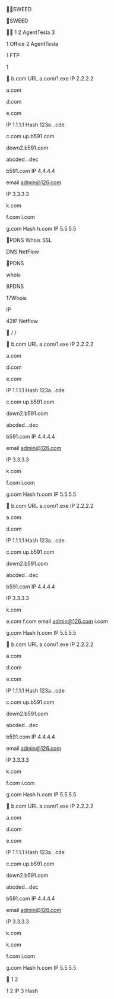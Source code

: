 SWEED  

 

 


SWEED 


1  2 AgentTesla 3 


1 Office 2 AgentTesla


1 FTP  

 
1  



 b.com
URL a.com/1.exe
IP 2.2.2.2

 a.com

 d.com

 e.com

IP 1.1.1.1
Hash 123a...cde

 c.com
 up.b591.com

 down2.b591.com

 abcded...dec

 b591.com
IP 4.4.4.4

email admin@126.com

IP 3.3.3.3

 k.com

 f.com
 i.com

 g.com
Hash h.com
IP 5.5.5.5

PDNS Whois 
SSL



  DNS
NetFlow

PDNS

whois

8PDNS

17Whois

IP 


 


 


42IP 
Netflow

 / 
/






 

 b.com
URL a.com/1.exe
IP 2.2.2.2

 a.com

 d.com

 e.com

IP 1.1.1.1
Hash 123a...cde

 c.com
 up.b591.com

 down2.b591.com

 abcded...dec

 b591.com
IP 4.4.4.4

email admin@126.com

IP 3.3.3.3

 k.com

 f.com
 i.com

 g.com
Hash h.com
IP 5.5.5.5

 b.com
URL a.com/1.exe
IP 2.2.2.2

 a.com

 d.com

IP 1.1.1.1
Hash 123a...cde

 c.com
 up.b591.com

 down2.b591.com

 abcded...dec

 b591.com
IP 4.4.4.4

 

IP 3.3.3.3

 k.com

 e.com
 f.com
email admin@126.com
 i.com

 g.com
Hash h.com
IP 5.5.5.5

 b.com
URL a.com/1.exe
IP 2.2.2.2

 a.com

 d.com

 e.com

IP 1.1.1.1
Hash 123a...cde

 c.com
 up.b591.com

 down2.b591.com

 abcded...dec

 b591.com
IP 4.4.4.4

email admin@126.com

IP 3.3.3.3

 k.com

 f.com
 i.com

 g.com
Hash h.com
IP 5.5.5.5

 b.com
URL a.com/1.exe
IP 2.2.2.2

 a.com

 d.com

 e.com

IP 1.1.1.1
Hash 123a...cde

 c.com
 up.b591.com

 down2.b591.com

 abcded...dec

 b591.com
IP 4.4.4.4

email admin@126.com

IP 3.3.3.3

 k.com

 k.com

 f.com
 i.com

 g.com
Hash h.com
IP 5.5.5.5


1 2

 




 

1  2 IP 3 Hash




  

